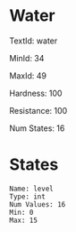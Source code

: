 # Water

TextId: water

MinId: 34

MaxId: 49

Hardness: 100

Resistance: 100


Num States: 16

# States
```
Name: level
Type: int
Num Values: 16
Min: 0
Max: 15
```